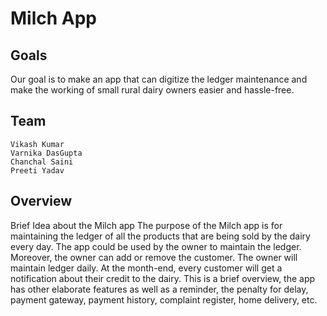 # Milch App

 ## Goals
  Our goal is to make an app that can digitize the ledger maintenance and make the working of small rural dairy owners easier and hassle-free. 


## Team
    Vikash Kumar
    Varnika DasGupta
    Chanchal Saini
    Preeti Yadav

## Overview
Brief Idea about the Milch app
The purpose of the Milch app is for maintaining the ledger of all the products that are being sold by the dairy every day. The app could be used by the owner to maintain the ledger. Moreover, the owner can add or remove the customer. The owner will maintain ledger daily. At the month-end, every customer will get a notification about their credit to the dairy. This is a brief overview, the app has other elaborate features as well as a reminder, the penalty for delay, payment gateway, payment history, complaint register, home delivery, etc.


